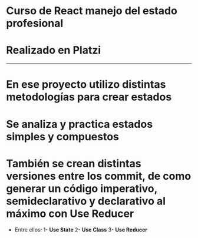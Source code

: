 # Curso de React manejo del estado profesional 
# Realizado en Platzi
---
# En ese proyecto utilizo distintas metodologías para crear estados
# Se analiza y practica estados simples y compuestos
# También se crean distintas versiones entre los commit, de como generar un código imperativo, semideclarativo y declarativo al máximo con Use Reducer
- Entre ellos:
1- **Use State**
2- **Use Class**
3- **Use Reducer**
